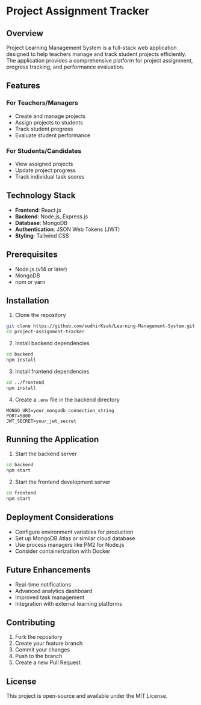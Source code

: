 # Project Assignment Tracker

## Overview

Project Learning Management System is a full-stack web application designed to help teachers manage and track student projects efficiently. The application provides a comprehensive platform for project assignment, progress tracking, and performance evaluation.

## Features

### For Teachers/Managers
- Create and manage projects
- Assign projects to students
- Track student progress
- Evaluate student performance

### For Students/Candidates
- View assigned projects
- Update project progress
- Track individual task scores

## Technology Stack

- **Frontend**: React.js
- **Backend**: Node.js, Express.js
- **Database**: MongoDB
- **Authentication**: JSON Web Tokens (JWT)
- **Styling**: Tailwind CSS

## Prerequisites

- Node.js (v14 or later)
- MongoDB
- npm or yarn

## Installation

1. Clone the repository
```bash
git clone https://github.com/sudhirKsah/Learning-Management-System.git
cd project-assignment-tracker
```

2. Install backend dependencies
```bash
cd backend
npm install
```

3. Install frontend dependencies
```bash
cd ../frontend
npm install
```

4. Create a `.env` file in the backend directory
```
MONGO_URI=your_mongodb_connection_string
PORT=5000
JWT_SECRET=your_jwt_secret
```

## Running the Application

1. Start the backend server
```bash
cd backend
npm start
```

2. Start the frontend development server
```bash
cd frontend
npm start
```

## Deployment Considerations

- Configure environment variables for production
- Set up MongoDB Atlas or similar cloud database
- Use process managers like PM2 for Node.js
- Consider containerization with Docker

## Future Enhancements
- Real-time notifications
- Advanced analytics dashboard
- Improved task management
- Integration with external learning platforms

## Contributing

1. Fork the repository
2. Create your feature branch
3. Commit your changes
4. Push to the branch
5. Create a new Pull Request

## License

This project is open-source and available under the MIT License.